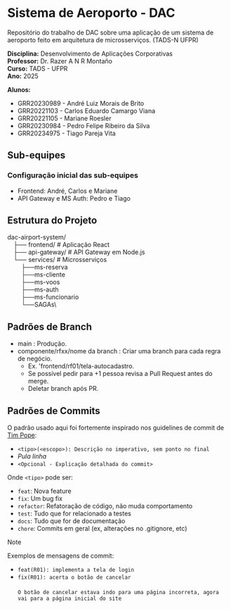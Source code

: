 # Sistema de Aeroporto - DAC

Repositório do trabalho de DAC sobre uma aplicação de um sistema de aeroporto feito em arquitetura de microsserviços. (TADS-N UFPR)

**Disciplina:** Desenvolvimento de Aplicações Corporativas  
**Professor:** Dr. Razer A N R Montaño  
**Curso:** TADS - UFPR  
**Ano:** 2025

**Alunos:**
- GRR20230989 - André Luiz Morais de Brito
- GRR20221103 - Carlos Eduardo Camargo Viana
- GRR20221105 - Mariane Roesler
- GRR20230984 - Pedro Felipe Ribeiro da Silva
- GRR20234975 - Tiago Pareja Vita

## Sub-equipes
### Configuração inicial das sub-equipes
- Frontend: André, Carlos e Mariane
- API Gateway e MS Auth: Pedro e Tiago

## Estrutura do Projeto
dac-airport-system/\
    &emsp;├── frontend/ # Aplicação React\
    &emsp;├── api-gateway/ # API Gateway em Node.js\
    &emsp;└── services/ # Microsserviços\
    &emsp;&emsp;    ├──ms-reserva\
    &emsp;&emsp;    ├──ms-cliente\
    &emsp;&emsp;    ├──ms-voos\
    &emsp;&emsp;    ├──ms-auth\
    &emsp;&emsp;    ├──ms-funcionario\
    &emsp;&emsp;    └──SAGAs\

## Padrões de Branch

- main : Produção.
- componente/rfxx/nome da branch : Criar uma branch para cada regra de negócio.
    - Ex. 'frontend/rf01/tela-autocadastro.
    - Se possível pedir para +1 pessoa revisa a Pull Request antes do merge.
    - Deletar branch após PR.

## Padrões de Commits

O padrão usado aqui foi fortemente inspirado nos guidelines de commit de [Tim Pope](https://tbaggery.com/2008/04/19/a-note-about-git-commit-messages.html):
- ```<tipo>(<escopo>): Descrição no imperativo, sem ponto no final```
- _Pula linha_
- ```<Opcional - Explicação detalhada do commit>```

Onde ```<tipo>``` pode ser:

- ```feat```: Nova feature
- ```fix```: Um bug fix
- ```refactor```: Refatoração de código, não muda comportamento
- ```test```: Tudo que for relacionado a testes
- ```docs```: Tudo que for de documentação
- ```chore```: Commits em geral (ex, alterações no .gitignore, etc)

> [!NOTE]
> Exemplos de mensagens de commit:
>- ```feat(R01): implementa a tela de login```  
>- ```fix(R01): acerta o botão de cancelar```\
>\
>```O botão de cancelar estava indo para uma página incorreta, agora vai para a página inicial do site```
